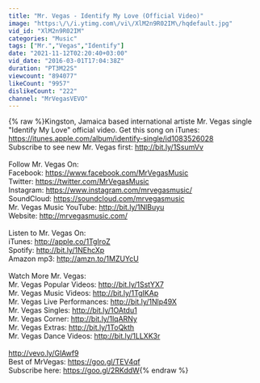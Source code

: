 ```yaml
---
title: "Mr. Vegas - Identify My Love (Official Video)"
image: "https:\/\/i.ytimg.com\/vi\/XlM2n9R02IM\/hqdefault.jpg"
vid_id: "XlM2n9R02IM"
categories: "Music"
tags: ["Mr.","Vegas","Identify"]
date: "2021-11-12T02:20:40+03:00"
vid_date: "2016-03-01T17:04:38Z"
duration: "PT3M22S"
viewcount: "894077"
likeCount: "9957"
dislikeCount: "222"
channel: "MrVegasVEVO"
---
```

{% raw %}Kingston, Jamaica based international artiste Mr. Vegas single &quot;Identify My Love&quot; official video. Get this song on iTunes: <a rel="nofollow" target="blank" href="https://itunes.apple.com/album/identify-single/id1083526028">https://itunes.apple.com/album/identify-single/id1083526028</a><br />Subscribe to see new Mr. Vegas first: <a rel="nofollow" target="blank" href="http://bit.ly/1SsumVv">http://bit.ly/1SsumVv</a><br /><br />Follow Mr. Vegas On:<br />Facebook: <a rel="nofollow" target="blank" href="https://www.facebook.com/MrVegasMusic">https://www.facebook.com/MrVegasMusic</a><br />Twitter: <a rel="nofollow" target="blank" href="https://twitter.com/MrVegasMusic">https://twitter.com/MrVegasMusic</a><br />Instagram: <a rel="nofollow" target="blank" href="https://www.instagram.com/mrvegasmusic/">https://www.instagram.com/mrvegasmusic/</a><br />SoundCloud: <a rel="nofollow" target="blank" href="https://soundcloud.com/mrvegasmusic">https://soundcloud.com/mrvegasmusic</a><br />Mr. Vegas Music YouTube: <a rel="nofollow" target="blank" href="http://bit.ly/1NlBuyu">http://bit.ly/1NlBuyu</a><br />Website: <a rel="nofollow" target="blank" href="http://mrvegasmusic.com/">http://mrvegasmusic.com/</a><br /><br />Listen to Mr. Vegas On:<br />iTunes: <a rel="nofollow" target="blank" href="http://apple.co/1TgIroZ">http://apple.co/1TgIroZ</a><br />Spotify: <a rel="nofollow" target="blank" href="http://bit.ly/1NEhcXp">http://bit.ly/1NEhcXp</a><br />Amazon mp3: <a rel="nofollow" target="blank" href="http://amzn.to/1MZUYcU">http://amzn.to/1MZUYcU</a><br /><br />Watch More Mr. Vegas:<br />Mr. Vegas Popular Videos: <a rel="nofollow" target="blank" href="http://bit.ly/1SstYX7">http://bit.ly/1SstYX7</a><br />Mr. Vegas Music Videos: <a rel="nofollow" target="blank" href="http://bit.ly/1TgIKAp">http://bit.ly/1TgIKAp</a><br />Mr. Vegas Live Performances: <a rel="nofollow" target="blank" href="http://bit.ly/1Nlp49X">http://bit.ly/1Nlp49X</a><br />Mr. Vegas Singles: <a rel="nofollow" target="blank" href="http://bit.ly/1OAtdu1">http://bit.ly/1OAtdu1</a><br />Mr. Vegas Corner: <a rel="nofollow" target="blank" href="http://bit.ly/1lqARNy">http://bit.ly/1lqARNy</a><br />Mr. Vegas Extras: <a rel="nofollow" target="blank" href="http://bit.ly/1ToQkth">http://bit.ly/1ToQkth</a><br />Mr. Vegas Dance Videos: <a rel="nofollow" target="blank" href="http://bit.ly/1LLXK3r">http://bit.ly/1LLXK3r</a><br /><br /><a rel="nofollow" target="blank" href="http://vevo.ly/GlAwf9">http://vevo.ly/GlAwf9</a><br />Best of MrVegas: <a rel="nofollow" target="blank" href="https://goo.gl/TEV4qf">https://goo.gl/TEV4qf</a><br />Subscribe here: <a rel="nofollow" target="blank" href="https://goo.gl/2RKddW">https://goo.gl/2RKddW</a>{% endraw %}
